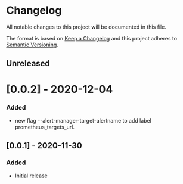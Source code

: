 # Changelog
All notable changes to this project will be documented in this file.

The format is based on [Keep a Changelog](http://keepachangelog.com/en/1.0.0/)
and this project adheres to [Semantic
Versioning](http://semver.org/spec/v2.0.0.html).

## Unreleased

# [0.0.2] - 2020-12-04

### Added
- new flag --alert-manager-target-alertname to add label prometheus_targets_url.

## [0.0.1] - 2020-11-30

### Added
- Initial release
